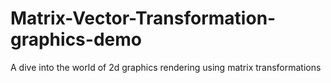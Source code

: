 # Matrix-Vector-Transformation-graphics-demo
A dive into the world of 2d graphics rendering using matrix transformations
